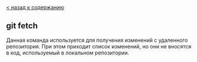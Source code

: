 [< назад к содержанию](./readme.md)


## git fetch

Данная команда используется для получения изменений с удаленного репозитория. При этом приходит список изменений, но они не вносятся в код, используемый в локальном репозитории.